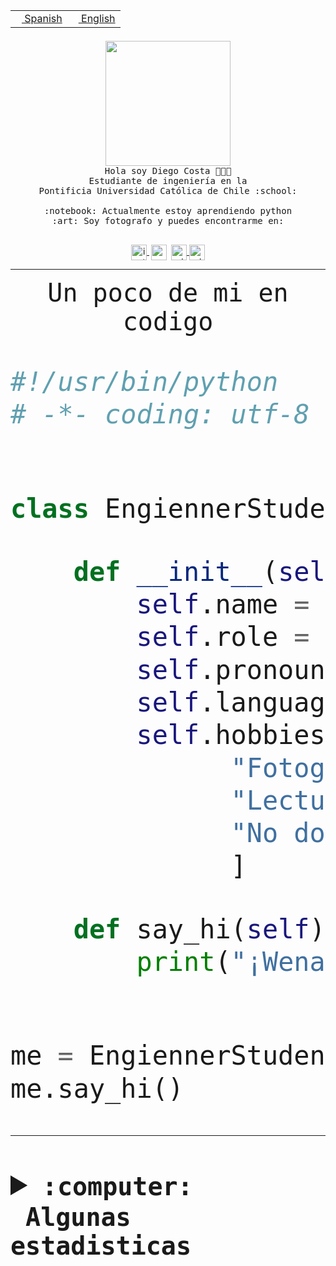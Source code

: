 <table border="0"  align="right">
 <tr><td><a href="README.md"><img src="https://upload.wikimedia.org/wikipedia/commons/thumb/8/89/Bandera_de_Espa%C3%B1a.svg/1200px-Bandera_de_Espa%C3%B1a.svg.png" height="10"> Spanish</a></td>
 <td><a href="README.en.md"><img src="https://upload.wikimedia.org/wikipedia/commons/a/a4/Flag_of_the_United_States.svg" height="10"> English</a></td></tr>
</table><br><br><br>


<p align="center">
  <img src="https://github.com/diegocostares/diegocostares/blob/main/Images/aaa2.gif?raw=true" height="200px">
  <br><samp>
    Hola soy Diego Costa 👨🏻‍💻<br>
    Estudiante de ingeniería en la <br>
    Pontificia Universidad Católica de Chile :school:<br>
  <br>
    :notebook: Actualmente estoy aprendiendo python <br>
    :art: Soy fotografo y puedes encontrarme en: <br>
  <br></samp>
  
</p>

<p align="center">
   <a href="https://instagram.com/diegocosta_no" target="blank">
    <img 
    align="center" src="https://cdn.jsdelivr.net/npm/simple-icons@3.0.1/icons/instagram.svg" alt="instagram" height="25px" width="25px" />
  </a>
  <a style="border: 3px solid; color: white;"href="https://t.me/diegocosta_no" target="blank">
  <img
  align="center" alt="Telegram" width="25px" src="https://icons-for-free.com/iconfiles/png/512/Telegram-1324888767380505522.png" />
</a>
<a href="https://api.whatsapp.com/send?phone=56971897835&text=Hola!" target="blank">
  <img
  align="center" alt="wtsp" width="25px" src="https://img.icons8.com/pastel-glyph/2x/whatsapp--v2.png" />
</a>
<a href="https://www.linkedin.com/in/diego-costa-786249213/" target="blank">
  <img
  align="center" alt="wtsp" width="25px" src="https://img.icons8.com/metro/452/linkedin.png" />
</a>

  </a>
</p>

---


<p align="center"><font size="25"><samp>Un poco de mi en codigo</samp></front></p>


```python
#!/usr/bin/python
# -*- coding: utf-8 -*-


class EngiennerStudent:

    def __init__(self):
        self.name = "Diego Costa"
        self.role = "Estudiante"
        self.pronouns = "he/him"
        self.language_spoken = ["es_CL", "en_US"]
        self.hobbies = [
              "Fotografia",
              "Lectura",
              "No dormir",
              ]

    def say_hi(self):
        print("¡Wena mundo!")


me = EngiennerStudent()
me.say_hi()
```
---
<details>
  <summary><b><samp>:computer: &nbsp;Algunas estadisticas</samp></b></summary>
  <br/></p>

<!--START_SECTION:waka-->
![Code Time](http://img.shields.io/badge/Code%20Time-773%20hrs-blue)

**Soy nocturno 🦉** 

```text
🌞 Mañana                 8 commits           ░░░░░░░░░░░░░░░░░░░░░░░░░   01.15 % 
🌆 Día                    225 commits         ████████░░░░░░░░░░░░░░░░░   32.37 % 
🌃 Tarde                  271 commits         ██████████░░░░░░░░░░░░░░░   38.99 % 
🌙 Noche                  191 commits         ███████░░░░░░░░░░░░░░░░░░   27.48 % 
```
📅 **Soy más productivo los Miércoles** 

```text
Lunes                    87 commits          ███░░░░░░░░░░░░░░░░░░░░░░   12.52 % 
Martes                   91 commits          ███░░░░░░░░░░░░░░░░░░░░░░   13.09 % 
Miércoles                146 commits         █████░░░░░░░░░░░░░░░░░░░░   21.01 % 
Jueves                   87 commits          ███░░░░░░░░░░░░░░░░░░░░░░   12.52 % 
Viernes                  63 commits          ██░░░░░░░░░░░░░░░░░░░░░░░   09.06 % 
Sábado                   91 commits          ███░░░░░░░░░░░░░░░░░░░░░░   13.09 % 
Domingo                  130 commits         █████░░░░░░░░░░░░░░░░░░░░   18.71 % 
```


📊 **Esta semana me dediqué a** 

```text
🐱‍💻 Proyectos: 
Stream Elements - Clean M33 mins             ███████████████░░░░░░░░░░   61.49 % 
Unknown Project          16 mins             ████████░░░░░░░░░░░░░░░░░   31.19 % 
practisely               3 mins              ██░░░░░░░░░░░░░░░░░░░░░░░   07.33 % 
```


 Last Updated on 27/02/2023 06:27:22 UTC
<!--END_SECTION:waka-->
  
  

<p align="center"> <img src="https://github-readme-stats.vercel.app/api?username=diegocostares&show_icons=true&theme=ayu-mirage" alt="abhisheknaiidu" /></p>
 
</details>
